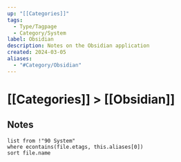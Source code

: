 ```yaml
---
up: "[[Categories]]"
tags:
  - Type/Tagpage
  - Category/System
label: Obsidian
description: Notes on the Obsidian application
created: 2024-03-05
aliases:
  - "#Category/Obsidian"
---
```

# [[Categories]] > [[Obsidian]]
## Notes
```dataview
list from !"90 System"
where econtains(file.etags, this.aliases[0])
sort file.name
```
